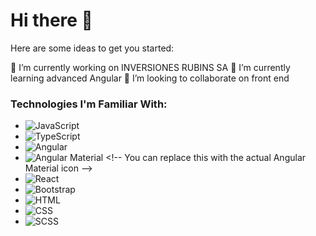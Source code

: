 # Hi there 👋

Here are some ideas to get you started:

🔭 I’m currently working on INVERSIONES RUBINS SA
🌱 I’m currently learning advanced Angular
👯 I’m looking to collaborate on front end

### Technologies I'm Familiar With:

- ![JavaScript](https://img.icons8.com/color/48/000000/javascript.png)
- ![TypeScript](https://img.icons8.com/color/48/000000/typescript.png)
- ![Angular](https://img.icons8.com/color/48/000000/angularjs.png)
- ![Angular Material]([https://img.icons8.com/color/48/000000/angularjs.png](https://www.google.com/url?sa=i&url=https%3A%2F%2Fmaterial.angularjs.org%2Flatest%2Fdemo%2Ficon&psig=AOvVaw0GM-jB6m8FYxD7SDsmsJA8&ust=1692214588479000&source=images&cd=vfe&opi=89978449&ved=0CBAQjRxqFwoTCKDokt2034ADFQAAAAAdAAAAABAE)) <!-- You can replace this with the actual Angular Material icon -->
- ![React](https://img.icons8.com/color/48/000000/react-native.png)
- ![Bootstrap](https://img.icons8.com/color/48/000000/bootstrap.png)
- ![HTML](https://img.icons8.com/color/48/000000/html-5.png)
- ![CSS](https://img.icons8.com/color/48/000000/css3.png)
- ![SCSS](https://img.icons8.com/color/48/000000/sass.png)
